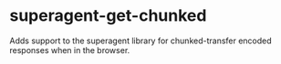 # superagent-get-chunked

Adds support to the superagent library for chunked-transfer encoded responses when in the browser.
